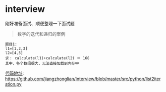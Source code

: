 # interview

刚好准备面试、顺便整理一下面试题

> 数字的迭代和递归的案例

```
题目1:
l1=[1,2,3]
l2=[4,5]
求： calculate(l1)+calculate(l2) ＝ 168
其中，各个数组很大，无法直接加载到内存中
```

[代码地址](src/python/list2iteration.py): <https://github.com/jiangzhonglian/interview/blob/master/src/python/list2iteration.py> 
